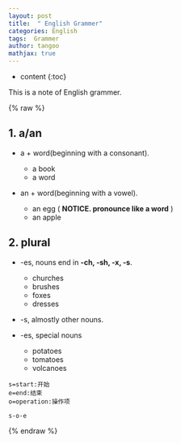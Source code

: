 ```yaml
---
layout: post
title:  " English Grammer"
categories: English
tags:  Grammer
author: tangoo
mathjax: true
---
```



* content
{:toc}

This is a note of English grammer.






{% raw %}


## 1. a/an 

* a + word(beginning with a consonant).
    * a book
    * a word

* an + word(beginning with a vowel).
    * an egg ( **NOTICE. pronounce like a word** ) 
    * an apple 

## 2. plural

* -es, nouns end in **-ch, -sh, -x, -s**.
    * churches
    * brushes
    * foxes
    * dresses

* -s, almostly other nouns.

* -es, special nouns
    * potatoes
    * tomatoes
    * volcanoes

```flow
s=start:开始
e=end:结束
o=operation:操作项

s-o-e
```




{% endraw %}
